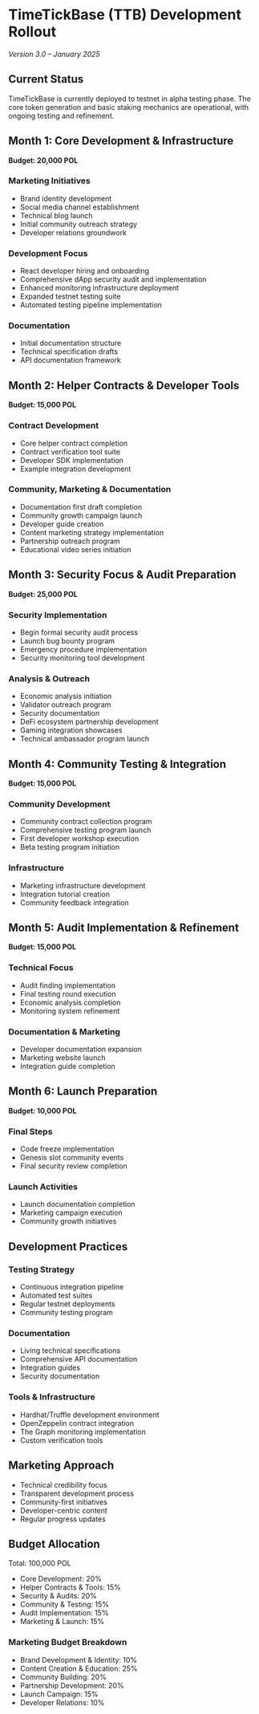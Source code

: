 # TimeTickBase (TTB) Development Rollout
*Version 3.0 – January 2025*

## Current Status
TimeTickBase is currently deployed to testnet in alpha testing phase. The core token generation and basic staking mechanics are operational, with ongoing testing and refinement.

## Month 1: Core Development & Infrastructure
**Budget: 20,000 POL**

### Marketing Initiatives
- Brand identity development
- Social media channel establishment
- Technical blog launch
- Initial community outreach strategy
- Developer relations groundwork

### Development Focus
- React developer hiring and onboarding
- Comprehensive dApp security audit and implementation
- Enhanced monitoring infrastructure deployment
- Expanded testnet testing suite
- Automated testing pipeline implementation

### Documentation
- Initial documentation structure
- Technical specification drafts
- API documentation framework

## Month 2: Helper Contracts & Developer Tools
**Budget: 15,000 POL**

### Contract Development
- Core helper contract completion
- Contract verification tool suite
- Developer SDK implementation
- Example integration development

### Community, Marketing & Documentation
- Documentation first draft completion
- Community growth campaign launch
- Developer guide creation
- Content marketing strategy implementation
- Partnership outreach program
- Educational video series initiation

## Month 3: Security Focus & Audit Preparation
**Budget: 25,000 POL**

### Security Implementation
- Begin formal security audit process
- Launch bug bounty program
- Emergency procedure implementation
- Security monitoring tool development

### Analysis & Outreach
- Economic analysis initiation
- Validator outreach program
- Security documentation
- DeFi ecosystem partnership development
- Gaming integration showcases
- Technical ambassador program launch

## Month 4: Community Testing & Integration
**Budget: 15,000 POL**

### Community Development
- Community contract collection program
- Comprehensive testing program launch
- First developer workshop execution
- Beta testing program initiation

### Infrastructure
- Marketing infrastructure development
- Integration tutorial creation
- Community feedback integration

## Month 5: Audit Implementation & Refinement
**Budget: 15,000 POL**

### Technical Focus
- Audit finding implementation
- Final testing round execution
- Economic analysis completion
- Monitoring system refinement

### Documentation & Marketing
- Developer documentation expansion
- Marketing website launch
- Integration guide completion

## Month 6: Launch Preparation
**Budget: 10,000 POL**

### Final Steps
- Code freeze implementation
- Genesis slot community events
- Final security review completion

### Launch Activities
- Launch documentation completion
- Marketing campaign execution
- Community growth initiatives

## Development Practices

### Testing Strategy
- Continuous integration pipeline
- Automated test suites
- Regular testnet deployments
- Community testing program

### Documentation
- Living technical specifications
- Comprehensive API documentation
- Integration guides
- Security documentation

### Tools & Infrastructure
- Hardhat/Truffle development environment
- OpenZeppelin contract integration
- The Graph monitoring implementation
- Custom verification tools

## Marketing Approach
- Technical credibility focus
- Transparent development process
- Community-first initiatives
- Developer-centric content
- Regular progress updates

## Budget Allocation
Total: 100,000 POL
- Core Development: 20%
- Helper Contracts & Tools: 15%
- Security & Audits: 20%
- Community & Testing: 15%
- Audit Implementation: 15%
- Marketing & Launch: 15%

### Marketing Budget Breakdown
- Brand Development & Identity: 10%
- Content Creation & Education: 25%
- Community Building: 20%
- Partnership Development: 20%
- Launch Campaign: 15%
- Developer Relations: 10%
